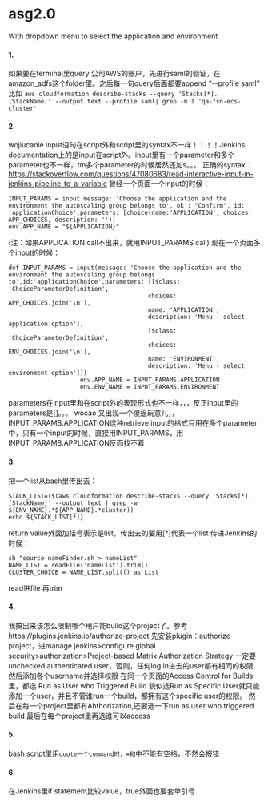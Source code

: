 # asg2.0
With dropdown menu to select the application and environment
#### 1.
如果要在terminal里query 公司AWS的账户，先进行saml的验证，在amazon_adfs这个folder里。之后每一句query后面都要append “--profile saml”
比如 ```aws cloudformation describe-stacks --query 'Stacks[*].[StackName]' --output text --profile saml| grep -m 1 'qa-fsn-ecs-cluster'```
#### 2.
wojiucaole
input语句在script外和script里的syntax不一样！！！！Jenkins documentation上的是input在script外。input里有一个parameter和多个parameter也不一样，tm多个parameter的时候居然还加s。。。
正确的syntax：
https://stackoverflow.com/questions/47080683/read-interactive-input-in-jenkins-pipeline-to-a-variable
曾经一个页面一个input的时候：
```
INPUT_PARAMS = input message: 'Choose the application and the environment the autoscaling group belongs to', ok : "Confirm", id: 'applicationChoice',parameters: [choice(name:'APPLICATION', choices: APP_CHOICES, description: '')]
env.APP_NAME = "${APPLICATION}"
```
(注：如果APPLICATION call不出来，就用INPUT_PARAMS call)
现在一个页面多个input的时候：
```
def INPUT_PARAMS = input(message: 'Choose the application and the environment the autoscaling group belongs to',id:'applicationChoice',parameters: [[$class: 'ChoiceParameterDefinition',
                             	  	   choices: APP_CHOICES.join('\n'),
                             		   name: 'APPLICATION',
                             		   description: 'Menu - select application option'],
									   [$class: 'ChoiceParameterDefinition',
                             	  	   choices: ENV_CHOICES.join('\n'),
                             		   name: 'ENVIRONMENT',
                             		   description: 'Menu - select environment option']])
					env.APP_NAME = INPUT_PARAMS.APPLICATION
					env.ENV_NAME = INPUT_PARAMS.ENVIRONMENT
```
parameters在input里和在script外的表现形式也不一样，，，反正input里的parameters是[]。。。
wocao 又出现一个傻逼玩意儿，，INPUT_PARAMS.APPLICATION这种retrieve input的格式只用在多个parameter中，只有一个input的时候，直接用INPUT_PARAMS，用INPUT_PARAMS.APPLICATION反而找不着
#### 3.
把一个list从bash里传出去：
```
STACK_LIST=($(aws cloudformation describe-stacks --query 'Stacks[*].[StackName]' --output text | grep -w ${ENV_NAME}.*${APP_NAME}.*cluster))
echo ${STACK_LIST[*]}
```
return value外面加括号表示是list，传出去的要用[*]代表一个list
传进Jenkins的时候：
```
sh "source nameFinder.sh > nameList"
NAME_LIST = readFile('nameList').trim()
CLUSTER_CHOICE = NAME_LIST.split() as List
```
read进file 再trim		
					
#### 4.
我搞出来该怎么限制哪个用户能build这个project了。参考https://plugins.jenkins.io/authorize-project
先安装plugin：authorize project，进manage jenkins>configure global security>authorization>Project-based Matrix Authorization Strategy
一定要unchecked authenticated user，否则，任何log in进去的user都有相同的权限
然后添加各个username并选择权限
在同一个页面的Access Control for Builds里，都选 Run as User who Triggered Build
貌似选Run as Specific User就只能添加一个user，并且不管谁run一个build，都拥有这个specific user的权限。
然后在每一个project里都有Ahthorization,还要选一下run as user who triggered build
最后在每个project里再选谁可以access

#### 5.
bash script里用``quote一个command时，=和``中不能有空格，不然会报错

#### 6.
在Jenkins里if statement比较value，true外面也要套单引号
		
